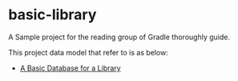basic-library
=============

A Sample project for the reading group of Gradle thoroughly guide.

This project data model that refer to is as below:

- [A Basic Database for a Library](http://www.databaseanswers.org/data_models/library/index.htm)